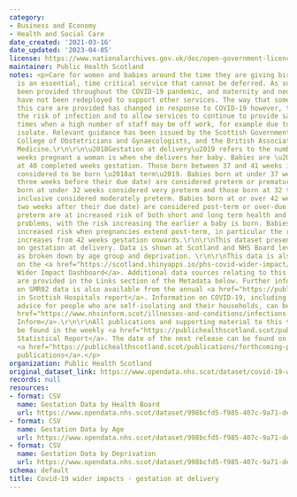 ```yaml
---
category:
- Business and Economy
- Health and Social Care
date_created: '2021-03-16'
date_updated: '2023-04-05'
license: https://www.nationalarchives.gov.uk/doc/open-government-licence/version/3/
maintainer: Public Health Scotland
notes: <p>Care for women and babies around the time they are giving birth/being born
  is an essential, time critical service that cannot be deferred. As such, it has
  been provided throughout the COVID-19 pandemic, and maternity and neonatal staff
  have not been redeployed to support other services. The way that some elements of
  this care are provided has changed in response to COVID-19 however, to minimise
  the risk of infection and to allow services to continue to provide safe care during
  times when a high number of staff may be off work, for example due to needing to
  isolate. Relevant guidance has been issued by the Scottish Government, the Royal
  College of Obstetricians and Gynaecologists, and the British Association for Perinatal
  Medicine.\r\n\r\n\u2018Gestation at delivery\u2019 refers to the number of completed
  weeks pregnant a woman is when she delivers her baby. Babies are \u2018due\u2019
  at 40 completed weeks gestation. Those born between 37 and 41 weeks inclusive are
  considered to be born \u2018at term\u2019. Babies born at under 37 weeks (more than
  three weeks before their due date) are considered preterm or premature, with those
  born at under 32 weeks considered very preterm and those born at 32 to 36 weeks
  inclusive considered moderately preterm. Babies born at or over 42 weeks (more than
  two weeks after their due date) are considered post-term or over-due. Babies born
  preterm are at increased risk of both short and long term health and developmental
  problems, with the risk increasing the earlier a baby is born. Babies are also at
  increased risk when pregnancies extend post-term, in particular the risk of stillbirth
  increases from 42 weeks gestation onwards.\r\n\r\nThis dataset presents information
  on gestation at delivery. Data is shown at Scotland and NHS Board level, as well
  as broken down by age group and deprivation. \r\n\r\nThis data is also available
  on the <a href="https://scotland.shinyapps.io/phs-covid-wider-impact/">COVID-19
  Wider Impact Dashboard</a>. Additional data sources relating to this topic area
  are provided in the Links section of the Metadata below. Further information based
  on SMR02 data is also available from the annual <a href="https://publichealthscotland.scot/publications/births-in-scottish-hospitals/">Births
  in Scottish Hospitals report</a>. Information on COVID-19, including stay at home
  advice for people who are self-isolating and their households, can be found on <a
  href="https://www.nhsinform.scot/illnesses-and-conditions/infections-and-poisoning/coronavirus-covid-19#stay-at-home-advice">NHS
  Inform</a>.\r\n\r\nAll publications and supporting material to this topic area can
  be found in the weekly <a href="https://publichealthscotland.scot/publications/covid-19-statistical-report/">COVID-19
  Statistical Report</a>. The date of the next release can be found on our list of
  <a href="https://publichealthscotland.scot/publications/forthcoming-publications/">forthcoming
  publications</a>.</p>
organization: Public Health Scotland
original_dataset_link: https://www.opendata.nhs.scot/dataset/covid-19-wider-impacts-gestation-at-delivery
records: null
resources:
- format: CSV
  name: Gestation Data by Health Board
  url: https://www.opendata.nhs.scot/dataset/998bcfd5-f985-407c-9a71-dea23aaff16e/resource/f00851fb-8798-4612-a891-aab1d7403586/download/gestation_hb_20230405.csv
- format: CSV
  name: Gestation Data by Age
  url: https://www.opendata.nhs.scot/dataset/998bcfd5-f985-407c-9a71-dea23aaff16e/resource/7f789269-1547-4189-a47d-2a641db84e91/download/gestation_age_20230405.csv
- format: CSV
  name: Gestation Data by Deprivation
  url: https://www.opendata.nhs.scot/dataset/998bcfd5-f985-407c-9a71-dea23aaff16e/resource/4a423747-5f6d-4415-bae5-27111c990036/download/gestation_simd_20230405.csv
schema: default
title: Covid-19 wider impacts - gestation at delivery
---
```

